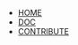 * [HOME](http://localhost/minstyle.io-Website/)
* [DOC](/)
* [CONTRIBUTE](https://github.com/Airmime/minstyle.io)
